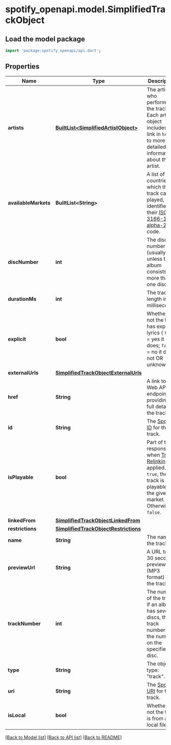 # spotify_openapi.model.SimplifiedTrackObject

## Load the model package
```dart
import 'package:spotify_openapi/api.dart';
```

## Properties
Name | Type | Description | Notes
------------ | ------------- | ------------- | -------------
**artists** | [**BuiltList&lt;SimplifiedArtistObject&gt;**](SimplifiedArtistObject.md) | The artists who performed the track. Each artist object includes a link in `href` to more detailed information about the artist. | [optional] 
**availableMarkets** | **BuiltList&lt;String&gt;** | A list of the countries in which the track can be played, identified by their [ISO 3166-1 alpha-2](http://en.wikipedia.org/wiki/ISO_3166-1_alpha-2) code.  | [optional] 
**discNumber** | **int** | The disc number (usually `1` unless the album consists of more than one disc). | [optional] 
**durationMs** | **int** | The track length in milliseconds. | [optional] 
**explicit** | **bool** | Whether or not the track has explicit lyrics ( `true` = yes it does; `false` = no it does not OR unknown). | [optional] 
**externalUrls** | [**SimplifiedTrackObjectExternalUrls**](SimplifiedTrackObjectExternalUrls.md) |  | [optional] 
**href** | **String** | A link to the Web API endpoint providing full details of the track. | [optional] 
**id** | **String** | The [Spotify ID](/documentation/web-api/concepts/spotify-uris-ids) for the track.  | [optional] 
**isPlayable** | **bool** | Part of the response when [Track Relinking](/documentation/web-api/concepts/track-relinking/) is applied. If `true`, the track is playable in the given market. Otherwise `false`.  | [optional] 
**linkedFrom** | [**SimplifiedTrackObjectLinkedFrom**](SimplifiedTrackObjectLinkedFrom.md) |  | [optional] 
**restrictions** | [**SimplifiedTrackObjectRestrictions**](SimplifiedTrackObjectRestrictions.md) |  | [optional] 
**name** | **String** | The name of the track. | [optional] 
**previewUrl** | **String** | A URL to a 30 second preview (MP3 format) of the track.  | [optional] 
**trackNumber** | **int** | The number of the track. If an album has several discs, the track number is the number on the specified disc.  | [optional] 
**type** | **String** | The object type: \"track\".  | [optional] 
**uri** | **String** | The [Spotify URI](/documentation/web-api/concepts/spotify-uris-ids) for the track.  | [optional] 
**isLocal** | **bool** | Whether or not the track is from a local file.  | [optional] 

[[Back to Model list]](../README.md#documentation-for-models) [[Back to API list]](../README.md#documentation-for-api-endpoints) [[Back to README]](../README.md)


